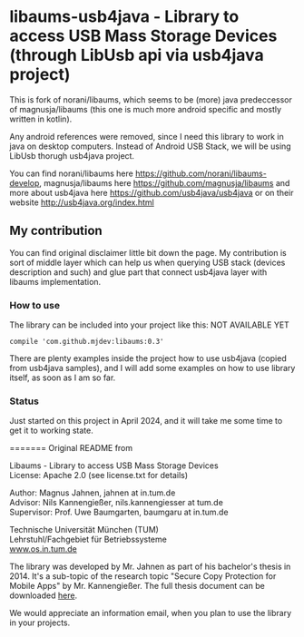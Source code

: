 # libaums-usb4java - Library to access USB Mass Storage Devices (through LibUsb api via usb4java project)


This is fork of norani/libaums, which seems to be (more) java predeccessor of magnusja/libaums (this 
one is much more android specific and mostly written in kotlin). 

Any android references were removed, since I need this library to work in java on desktop 
computers. Instead of Android USB Stack, we will be using LibUsb thorugh usb4java project.

You can find norani/libaums here https://github.com/norani/libaums-develop, magnusja/libaums here https://github.com/magnusja/libaums and 
more about usb4java here https://github.com/usb4java/usb4java or on their website http://usb4java.org/index.html

## My contribution
You can find original disclaimer little bit down the page. My contribution is sort of middle layer which can help us when querying USB stack (devices description and such) and glue part that connect usb4java layer with libaums implementation.

### How to use

The library can be included into your project like this: NOT AVAILABLE YET

```
compile 'com.github.mjdev:libaums:0.3'
```
There are plenty examples inside the project how to use usb4java (copied from usb4java samples), and I will add some examples on how to use library itself, as soon as I am so far.

### Status

Just started on this project in April 2024, and it will take me some time to get it to working state. 




=======
Original README from 

Libaums - Library to access USB Mass Storage Devices  
License: Apache 2.0 (see license.txt for details)

Author: Magnus Jahnen, jahnen at in.tum.de  
Advisor: Nils Kannengießer, nils.kannengiesser at tum.de  
Supervisor: Prof. Uwe Baumgarten, baumgaru at in.tum.de  


Technische Universität München (TUM)  
Lehrstuhl/Fachgebiet für Betriebssysteme  
www.os.in.tum.de  

The library was developed by Mr. Jahnen as part of his bachelor's thesis in 2014. It's a sub-topic of the research topic "Secure Copy Protection for Mobile Apps" by Mr. Kannengießer. The full thesis document can be downloaded [here](https://www.os.in.tum.de/fileadmin/w00bdp/www/Lehre/Abschlussarbeiten/Jahnen-thesis.pdf).

We would appreciate an information email, when you plan to use the library in your projects.





